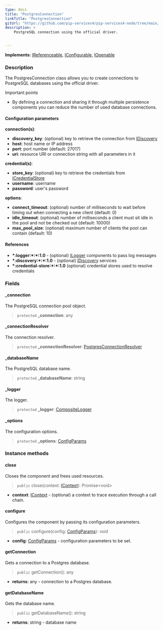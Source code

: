 ```yaml
---
type: docs
title: "PostgresConnection"
linkTitle: "PostgresConnection"
gitUrl: "https://github.com/pip-services4/pip-services4-node/tree/main/pip-services4-postgres-node"
description: >
    PostgreSQL connection using the official driver.

   
---
```


**Implements:** [IReferenceable](../../../components/refer/ireferenceable), [IConfigurable](../../../components/config/iconfigurable),
[IOpenable](../../../components/run/iopenable)

### Description

The PostgresConnection class allows you to create connections to PostgreSQL databases using the official driver.

Important points

-  By defining a connection and sharing it through multiple persistence components you can reduce the number of used database connections.

#### Configuration parameters

**connection(s)**:    
- **discovery_key**: (optional) key to retrieve the connection from [IDiscovery](../../../config/connect/idiscovery)
- **host**: host name or IP address
- **port**: port number (default: 27017)
- **uri**: resource URI or connection string with all parameters in it

**credential(s)**:    
- **store_key**: (optional) key to retrieve the credentials from [ICredentialStore](../../../config/auth/icredential_store)
- **username**: username
- **password**: user's password

**options**:
- **connect_timeout**: (optional) number of milliseconds to wait before timing out when connecting a new client (default: 0)
- **idle_timeout**: (optional) number of milliseconds a client must sit idle in the pool and not be checked out (default: 10000)
- **max_pool_size**: (optional) maximum number of clients the pool can contain (default: 10)

#### References
- **\*:logger:\*:\*:1.0** - (optional) [ILogger](../../../observability/log/ilogger) components to pass log messages
- **\*:discovery:\*:\*:1.0** - (optional) [IDiscovery](../../../config/connect/idiscovery) services
- **\*:credential-store:\*:\*:1.0** (optional) credential stores used to resolve credentials


### Fields

<span class="hide-title-link">


#### _connection
The PostgreSQL connection pool object.
> `protected` **_connection**: any

#### _connectionResolver
The connection resolver.
> `protected` **_connectionResolver**: [PostgresConnectionResolver](../postgres_connection_resolver)

#### _databaseName
The PostgreSQL database name.
> `protected` **_databaseName**: string

#### _logger
The logger.
> `protected` **_logger**: [CompositeLogger](../../../observability/log/composite_logger)

#### _options
The configuration options.
> `protected` **_options**: [ConfigParams](../../../components/config/config_params)


</span>


### Instance methods

#### close
Closes the component and frees used resources.

> `public` close(context: [IContext](../../../components/context/icontext)): Promise\<void\>

- **context**: [IContext](../../../components/context/icontext) - (optional) a context to trace execution through a call chain.


#### configure
Configures the component by passing its configuration parameters.

> `public` configure(config: [ConfigParams](../../../components/config/config_params)): void

- **config**: [ConfigParams](../../../components/config/config_params) - configuration parameters to be set.


#### getConnection
Gets a connection to a Postgres database.

> `public` getConnection(): any

- **returns**: any - connection to a Postgres database.


#### getDatabaseName
Gets the database name.

> `public` getDatabaseName(): string

- **returns**: string - database name
